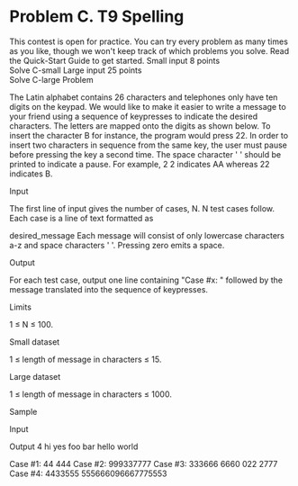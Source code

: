 # Problem C. T9 Spelling
This contest is open for practice. You can try every problem as many times as you like, though we won't keep track of which problems you solve. Read the Quick-Start Guide to get started.
Small input
8 points	
Solve C-small
Large input
25 points	
Solve C-large
Problem

The Latin alphabet contains 26 characters and telephones only have ten digits on the keypad. We would like to make it easier to write a message to your friend using a sequence of keypresses to indicate the desired characters. The letters are mapped onto the digits as shown below. To insert the character B for instance, the program would press 22. In order to insert two characters in sequence from the same key, the user must pause before pressing the key a second time. The space character ' ' should be printed to indicate a pause. For example, 2 2 indicates AA whereas 22 indicates B.


Input

The first line of input gives the number of cases, N. N test cases follow. Each case is a line of text formatted as

desired_message
Each message will consist of only lowercase characters a-z and space characters ' '. Pressing zero emits a space.

Output

For each test case, output one line containing "Case #x: " followed by the message translated into the sequence of keypresses.

Limits

1 ≤ N ≤ 100.

Small dataset

1 ≤ length of message in characters ≤ 15.

Large dataset

1 ≤ length of message in characters ≤ 1000.

Sample


Input

Output
4
hi
yes
foo  bar
hello world

Case #1: 44 444
Case #2: 999337777
Case #3: 333666 6660 022 2777
Case #4: 4433555 555666096667775553
